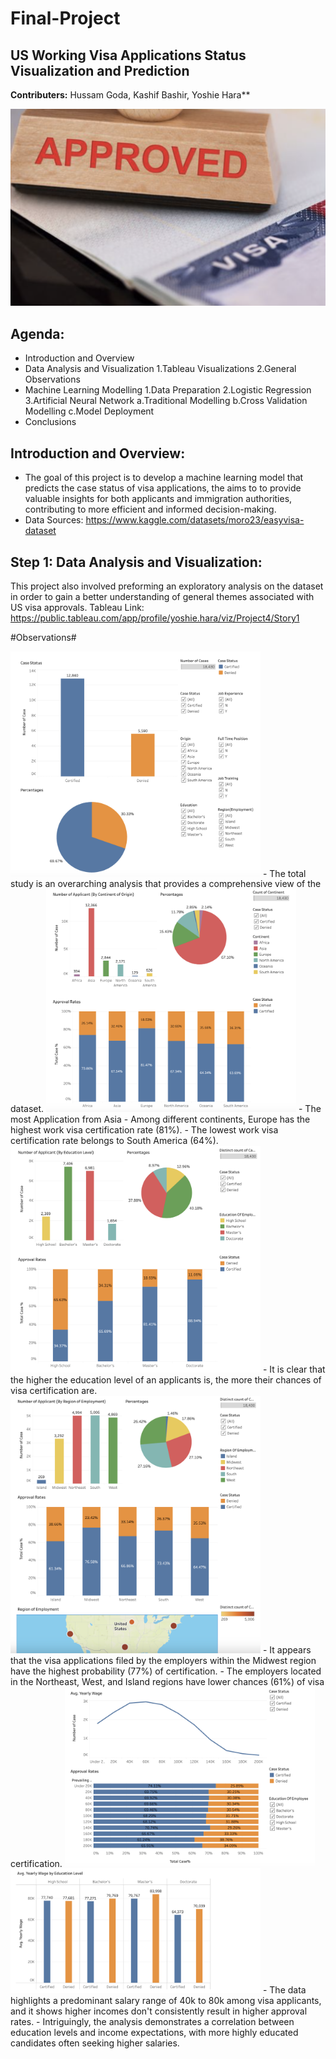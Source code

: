 # Final-Project


**US Working Visa Applications Status**
**Visualization and Prediction**
-
**Contributers:**  Hussam Goda, Kashif Bashir, Yoshie Hara**

![Image](https://github.com/HussamGoda/Final-Project/blob/main/Images/Approve.png)


**Agenda:** 
-
- Introduction and Overview
- Data Analysis and Visualization
  1.Tableau Visualizations
  2.General Observations
- Machine Learning Modelling
  1.Data Preparation
  2.Logistic Regression
  3.Artificial Neural Network
    a.Traditional Modelling
    b.Cross Validation Modelling
    c.Model Deployment
- Conclusions

**Introduction and Overview:**
-
- The goal of this project is to develop a machine learning model that predicts the case status of visa applications, the aims to to provide valuable insights for both applicants and immigration authorities, contributing to more efficient and informed decision-making.
- Data Sources: https://www.kaggle.com/datasets/moro23/easyvisa-dataset


**Step 1: Data Analysis and Visualization:**
-
This project also involved preforming an exploratory analysis on the dataset in order to gain a better understanding of general themes associated with US visa approvals. 
Tableau Link: https://public.tableau.com/app/profile/yoshie.hara/viz/Project4/Story1


#Observations#
 
<img src="https://github.com/HussamGoda/Final-Project/blob/main/Images/Total.png" width="400" alt="Total Study">
- The total study is an overarching analysis that provides a comprehensive view of the dataset.
 

<img src="https://github.com/HussamGoda/Final-Project/blob/main/Images/Continent.png" width="400" alt="Continent">
- The most Application from Asia
- Among different continents, Europe has the highest work visa certification rate (81%).
- The lowest work visa certification rate belongs to South America (64%).
 

<img src="https://github.com/HussamGoda/Final-Project/blob/main/Images/Education.png" width="400" alt="Education">
- It is clear that the higher the education level of an applicants is, the more their chances of visa certification are.
 

<img src="https://github.com/HussamGoda/Final-Project/blob/main/Images/Region.png" width="400" alt="Region">
- It appears that the visa applications filed by the employers within the Midwest region have the highest probability (77%) of certification. 
- The employers located in the Northeast, West, and Island regions have lower chances (61%) of visa certification.
 

<img src="https://github.com/HussamGoda/Final-Project/blob/main/Images/Wage1.png" width="400" alt="Wage1">
<img src="https://github.com/HussamGoda/Final-Project/blob/main/Images/Wage2.png" width="400" alt="Wage2">
- The data highlights a predominant salary range of 40k to 80k among visa applicants, and it shows higher incomes don't consistently result in higher approval rates. 
- Intriguingly, the analysis demonstrates a correlation between education levels and income expectations, with more highly educated candidates often seeking higher salaries.
 

